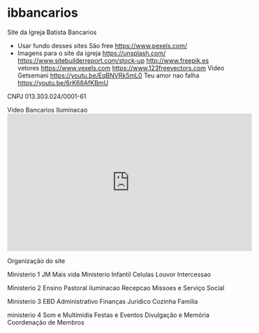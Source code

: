 # ibbancarios
Site da Igreja Batista Bancarios

   - Usar fundo desses sites São free https://www.pexels.com/
  - Imagens para o site da igreja https://unsplash.com/ https://www.sitebuilderreport.com/stock-up
  http://www.freepik.es vetores https://www.vexels.com https://www.123freevectors.com
  Video Getsemani https://youtu.be/EqBNVRk5mL0
  Teu amor nao falha https://youtu.be/6rK68AfKBmU

  CNPJ 013.303.024/0001-61
  

  Video Bancarios Iluminacao <iframe width="560" height="315" src="https://www.youtube.com/embed/HYGZUNdNehw" frameborder="0" allow="accelerometer; autoplay; encrypted-media; gyroscope; picture-in-picture" allowfullscreen></iframe>

Organização do site


Ministerio 1
JM
Mais vida
Ministerio Infantil
Celulas
Louvor
Intercessao

Ministerio 2
Ensino
Pastoral
iluminacao
Recepcao
Missoes e Serviço Social

Ministerio 3
EBD
Administrativo
Finanças
Juridico
Cozinha
Familia

ministerio 4
Som e Multimidia
Festas e Eventos
Divulgação e Memória
Coordenação de Membros

